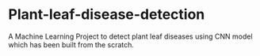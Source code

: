 # Plant-leaf-disease-detection
A Machine Learning Project to detect plant leaf diseases using CNN model which has been built from the scratch.

